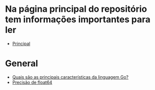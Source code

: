# Na página principal do repositório tem informações importantes para ler

- [Principal](https://github.com/maniero/SOpt/blob/master/Conceptual.md)

# General

- [Quais são as principais características da linguagem Go?](https://pt.stackoverflow.com/q/227429/101)
- [Precisão de float64](https://pt.stackoverflow.com/q/333897/101)
